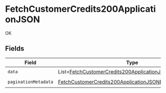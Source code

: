# FetchCustomerCredits200ApplicationJSON

OK


## Fields

| Field                                                                                                                                           | Type                                                                                                                                            | Required                                                                                                                                        | Description                                                                                                                                     |
| ----------------------------------------------------------------------------------------------------------------------------------------------- | ----------------------------------------------------------------------------------------------------------------------------------------------- | ----------------------------------------------------------------------------------------------------------------------------------------------- | ----------------------------------------------------------------------------------------------------------------------------------------------- |
| `data`                                                                                                                                          | List<[FetchCustomerCredits200ApplicationJSONData](../../models/operations/FetchCustomerCredits200ApplicationJSONData.md)>                       | :heavy_check_mark:                                                                                                                              | N/A                                                                                                                                             |
| `paginationMetadata`                                                                                                                            | [FetchCustomerCredits200ApplicationJSONPaginationMetadata](../../models/operations/FetchCustomerCredits200ApplicationJSONPaginationMetadata.md) | :heavy_check_mark:                                                                                                                              | N/A                                                                                                                                             |